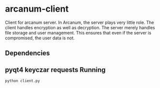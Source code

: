 arcanum-client
==============

Client for arcanum server. In Arcanum, the server plays very little role. The client handles encryption as well as decryption. The server merely handles file storage and user management. This ensures that even if the server is compromised, the user data is not.

Dependencies
-----------
pyqt4
keyczar
requests
Running
------
```shell
python client.py
```
